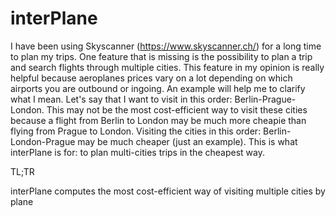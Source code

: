 # interPlane

I have been using Skyscanner (https://www.skyscanner.ch/) for a long time to plan my trips. One feature that is missing is the possibility to plan a trip and search flights through multiple cities. This feature in my opinion is really helpful because aeroplanes prices vary on a lot depending on which airports you are outbound or ingoing. An example will help me to clarify what I mean. Let's say that I want to visit in this order: Berlin-Prague-London. This may not be the most cost-efficient way to visit these cities because a flight from Berlin to London may be much more cheapie than flying from Prague to London. Visiting the cities in this order: Berlin-London-Prague may be much cheaper (just an example). This is what interPlane is for: to plan multi-cities trips in the cheapest way. 

TL;TR

interPlane computes the most cost-efficient way of visiting multiple cities by plane
